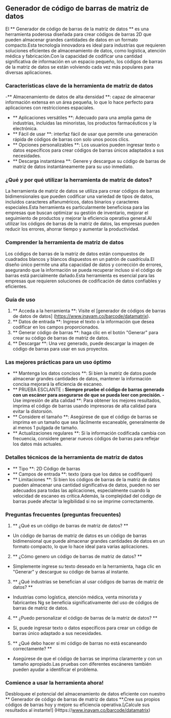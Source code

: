 ## Generador de código de barras de matriz de datos

El ** Generador de código de barras de la matriz de datos ** es una herramienta poderosa diseñada para crear códigos de barras 2D que pueden almacenar grandes cantidades de datos en un formato compacto.Esta tecnología innovadora es ideal para industrias que requieren soluciones eficientes de almacenamiento de datos, como logística, atención médica y fabricación.Con la capacidad de codificar una cantidad significativa de información en un espacio pequeño, los códigos de barras de la matriz de datos se están volviendo cada vez más populares para diversas aplicaciones.

### Características clave de la herramienta de matriz de datos

-** Almacenamiento de datos de alta densidad **: capaz de almacenar información extensa en un área pequeña, lo que lo hace perfecto para aplicaciones con restricciones espaciales.
- ** Aplicaciones versátiles **: Adecuado para una amplia gama de industrias, incluidas las minoristas, los productos farmacéuticos y la electrónica.
- ** Fácil de usar **: interfaz fácil de usar que permite una generación rápida de códigos de barras con solo unos pocos clics.
- ** Opciones personalizables **: Los usuarios pueden ingresar texto o datos específicos para crear códigos de barras únicos adaptados a sus necesidades.
- ** Descarga instantánea **: Genere y descargue su código de barras de matriz de datos instantáneamente para su uso inmediato.

### ¿Qué y por qué utilizar la herramienta de matriz de datos?

La herramienta de matriz de datos se utiliza para crear códigos de barras bidimensionales que pueden codificar una variedad de tipos de datos, incluidos caracteres alfanuméricos, datos binarios y caracteres especiales.Esta herramienta es particularmente beneficiosa para las empresas que buscan optimizar su gestión de inventario, mejorar el seguimiento de productos y mejorar la eficiencia operativa general.Al utilizar los códigos de barras de la matriz de datos, las empresas pueden reducir los errores, ahorrar tiempo y aumentar la productividad.

### Comprender la herramienta de matriz de datos

Los códigos de barras de la matriz de datos están compuestos de cuadrados blancos y blancos dispuestos en un patrón de cuadrícula.El diseño único permite una alta capacidad de datos y corrección de errores, asegurando que la información se pueda recuperar incluso si el código de barras está parcialmente dañado.Esta herramienta es esencial para las empresas que requieren soluciones de codificación de datos confiables y eficientes.

### Guía de uso

1. ** Acceda a la herramienta **: Visite el [generador de códigos de barras de datos de datos] (https://www.inayam.co/barcode/datamatrix).
2. ** Datos de entrada **: Ingrese el texto o la información que desea codificar en los campos proporcionados.
3. ** Generar código de barras **: haga clic en el botón "Generar" para crear su código de barras de matriz de datos.
4. ** Descargar **: Una vez generado, puede descargar la imagen de código de barras para usar en sus proyectos.

### Las mejores prácticas para un uso óptimo

- ** Mantenga los datos concisos **: Si bien la matriz de datos puede almacenar grandes cantidades de datos, mantener la información concisa mejorará la eficiencia de escaneo.
- ** PRUEBA ESCLANTE **: Siempre pruebe el código de barras generado con un escáner para asegurarse de que se pueda leer con precisión.
-** Use impresión de alta calidad **: Para obtener los mejores resultados, imprima el código de barras usando impresoras de alta calidad para evitar la distorsión.
- ** Considere el tamaño **: Asegúrese de que el código de barras se imprima en un tamaño que sea fácilmente escaneable, generalmente de al menos 1 pulgada de tamaño.
- ** Actualizaciones regulares **: Si la información codificada cambia con frecuencia, considere generar nuevos códigos de barras para reflejar los datos más actuales.

### Detalles técnicos de la herramienta de matriz de datos

- ** Tipo **: 2D Código de barras
- ** Campos de entrada **: texto (para que los datos se codifiquen)
- ** Limitaciones **: Si bien los códigos de barras de la matriz de datos pueden almacenar una cantidad significativa de datos, pueden no ser adecuados para todas las aplicaciones, especialmente cuando la velocidad de escaneo es crítica.Además, la complejidad del código de barras puede afectar la legibilidad si no se imprime correctamente.

### Preguntas frecuentes (preguntas frecuentes)

1. ** ¿Qué es un código de barras de matriz de datos? **
- Un código de barras de matriz de datos es un código de barras bidimensional que puede almacenar grandes cantidades de datos en un formato compacto, lo que lo hace ideal para varias aplicaciones.

2. ** ¿Cómo genero un código de barras de matriz de datos? **
- Simplemente ingrese su texto deseado en la herramienta, haga clic en "Generar" y descargue su código de barras al instante.

3. ** ¿Qué industrias se benefician al usar códigos de barras de matriz de datos? **
- Industrias como logística, atención médica, venta minorista y fabricantes Ng se beneficia significativamente del uso de códigos de barras de matriz de datos.

4. ** ¿Puedo personalizar el código de barras de la matriz de datos? **
- Sí, puede ingresar texto o datos específicos para crear un código de barras único adaptado a sus necesidades.

5. ** ¿Qué debo hacer si mi código de barras no está escaneando correctamente? **
- Asegúrese de que el código de barras se imprima claramente y con un tamaño apropiado.Las pruebas con diferentes escáneres también pueden ayudar a identificar el problema.

### Comience a usar la herramienta ahora!

Desbloquee el potencial del almacenamiento de datos eficiente con nuestro ** Generador de código de barras de matriz de datos **.Cree sus propios códigos de barras hoy y mejore su eficiencia operativa.[¡Calcule sus resultados al instante!] (Https://www.inayam.co/barcode/datamatrix)